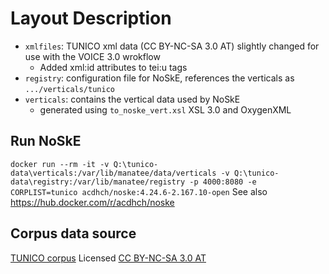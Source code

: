 # Layout Description

* `xmlfiles`: TUNICO xml data (CC BY-NC-SA 3.0 AT) slightly changed for use with the VOICE 3.0 wrokflow
  * Added xml:id attributes to tei:u tags
* `registry`: configuration file for NoSkE, references the verticals as `.../verticals/tunico`
* `verticals`: contains the vertical data used by NoSkE
  * generated using `to_noske_vert.xsl` XSL 3.0 and OxygenXML

## Run NoSkE

`docker run --rm -it -v Q:\tunico-data\verticals:/var/lib/manatee/data/verticals -v Q:\tunico-data\registry:/var/lib/manatee/registry -p 4000:8080 -e CORPLIST=tunico acdhch/noske:4.24.6-2.167.10-open`
See also https://hub.docker.com/r/acdhch/noske

## Corpus data source

[TUNICO corpus](https://arche.acdh.oeaw.ac.at/browser/oeaw_detail/34882)
Licensed [CC BY-NC-SA 3.0 AT](https://creativecommons.org/licenses/by-nc-sa/3.0/at/)